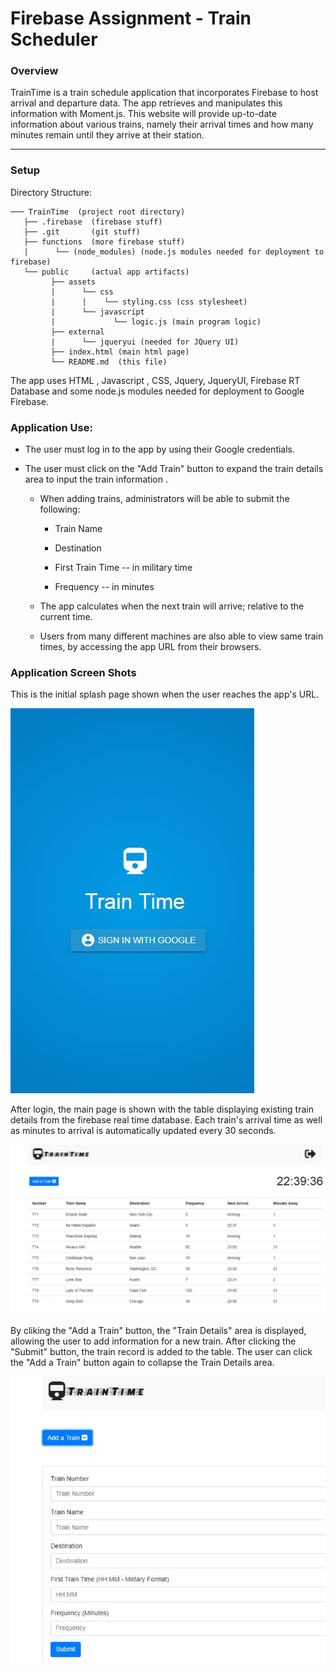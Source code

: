 # Firebase Assignment - Train Scheduler

### Overview

TrainTime is a train schedule application that incorporates Firebase to host arrival and departure data.
The app retrieves and manipulates this information with Moment.js. 
This website will provide up-to-date information about various trains, namely their arrival times and how many minutes remain until they arrive at their station.

- - -

### Setup

Directory Structure:
```
─── TrainTime  (project root directory)
   ├── .firebase  (firebase stuff)
   ├── .git       (git stuff)
   ├── functions  (more firebase stuff)
   |      └── (node_modules) (node.js modules needed for deployment to firebase)
   └── public     (actual app artifacts)
         ├── assets
         |      └── css
         |      |    └── styling.css (css stylesheet)
         |      └── javascript
         |             └── logic.js (main program logic)
         ├── external
         |      └── jqueryui (needed for JQuery UI)
         ├── index.html (main html page)
         └── README.md  (this file)
```
The app uses HTML , Javascript , CSS, Jquery, JqueryUI, Firebase RT Database and some node.js modules needed for deployment to Google Firebase. 

### Application Use:

* The user must log in to the app by using their Google credentials.
* The user must click on the "Add Train" button to expand the train details area to input the train information . 
  
  * When adding trains, administrators will be able to submit the following:
    
    * Train Name
    
    * Destination 
    
    * First Train Time -- in military time
    
    * Frequency -- in minutes
  
  * The app calculates when the next train will arrive; relative to the current time.
  
  * Users from many different machines are also able to view same train times, by accessing the app URL from their browsers.
  

### Application Screen Shots

This is the initial splash page shown when the user reaches the app's URL.

![train homework](splash.JPG)

After login, the main page is shown with the table displaying existing train details from the firebase real time database. 
Each train's arrival time as well as minutes to arrival is automatically updated every 30 seconds. 

![train homework](main_page.JPG)

By cliking the "Add a Train" button, the "Train Details" area is displayed, allowing the user to add information for a new train. After clicking the "Submit" button, the train record is added to the table.  The user can click the "Add a Train" button again to collapse the Train Details area. 

![train_homework](train_details.JPG)


